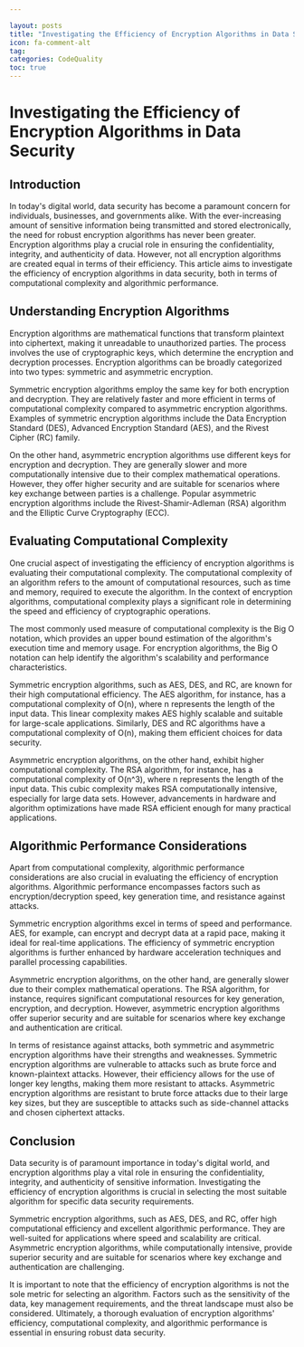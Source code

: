 ```yaml
---

layout: posts
title: "Investigating the Efficiency of Encryption Algorithms in Data Security"
icon: fa-comment-alt
tag:      
categories: CodeQuality
toc: true
---
```




# Investigating the Efficiency of Encryption Algorithms in Data Security

## Introduction

In today's digital world, data security has become a paramount concern for individuals, businesses, and governments alike. With the ever-increasing amount of sensitive information being transmitted and stored electronically, the need for robust encryption algorithms has never been greater. Encryption algorithms play a crucial role in ensuring the confidentiality, integrity, and authenticity of data. However, not all encryption algorithms are created equal in terms of their efficiency. This article aims to investigate the efficiency of encryption algorithms in data security, both in terms of computational complexity and algorithmic performance.

## Understanding Encryption Algorithms

Encryption algorithms are mathematical functions that transform plaintext into ciphertext, making it unreadable to unauthorized parties. The process involves the use of cryptographic keys, which determine the encryption and decryption processes. Encryption algorithms can be broadly categorized into two types: symmetric and asymmetric encryption.

Symmetric encryption algorithms employ the same key for both encryption and decryption. They are relatively faster and more efficient in terms of computational complexity compared to asymmetric encryption algorithms. Examples of symmetric encryption algorithms include the Data Encryption Standard (DES), Advanced Encryption Standard (AES), and the Rivest Cipher (RC) family.

On the other hand, asymmetric encryption algorithms use different keys for encryption and decryption. They are generally slower and more computationally intensive due to their complex mathematical operations. However, they offer higher security and are suitable for scenarios where key exchange between parties is a challenge. Popular asymmetric encryption algorithms include the Rivest-Shamir-Adleman (RSA) algorithm and the Elliptic Curve Cryptography (ECC).

## Evaluating Computational Complexity

One crucial aspect of investigating the efficiency of encryption algorithms is evaluating their computational complexity. The computational complexity of an algorithm refers to the amount of computational resources, such as time and memory, required to execute the algorithm. In the context of encryption algorithms, computational complexity plays a significant role in determining the speed and efficiency of cryptographic operations.

The most commonly used measure of computational complexity is the Big O notation, which provides an upper bound estimation of the algorithm's execution time and memory usage. For encryption algorithms, the Big O notation can help identify the algorithm's scalability and performance characteristics.

Symmetric encryption algorithms, such as AES, DES, and RC, are known for their high computational efficiency. The AES algorithm, for instance, has a computational complexity of O(n), where n represents the length of the input data. This linear complexity makes AES highly scalable and suitable for large-scale applications. Similarly, DES and RC algorithms have a computational complexity of O(n), making them efficient choices for data security.

Asymmetric encryption algorithms, on the other hand, exhibit higher computational complexity. The RSA algorithm, for instance, has a computational complexity of O(n^3), where n represents the length of the input data. This cubic complexity makes RSA computationally intensive, especially for large data sets. However, advancements in hardware and algorithm optimizations have made RSA efficient enough for many practical applications.

## Algorithmic Performance Considerations

Apart from computational complexity, algorithmic performance considerations are also crucial in evaluating the efficiency of encryption algorithms. Algorithmic performance encompasses factors such as encryption/decryption speed, key generation time, and resistance against attacks.

Symmetric encryption algorithms excel in terms of speed and performance. AES, for example, can encrypt and decrypt data at a rapid pace, making it ideal for real-time applications. The efficiency of symmetric encryption algorithms is further enhanced by hardware acceleration techniques and parallel processing capabilities.

Asymmetric encryption algorithms, on the other hand, are generally slower due to their complex mathematical operations. The RSA algorithm, for instance, requires significant computational resources for key generation, encryption, and decryption. However, asymmetric encryption algorithms offer superior security and are suitable for scenarios where key exchange and authentication are critical.

In terms of resistance against attacks, both symmetric and asymmetric encryption algorithms have their strengths and weaknesses. Symmetric encryption algorithms are vulnerable to attacks such as brute force and known-plaintext attacks. However, their efficiency allows for the use of longer key lengths, making them more resistant to attacks. Asymmetric encryption algorithms are resistant to brute force attacks due to their large key sizes, but they are susceptible to attacks such as side-channel attacks and chosen ciphertext attacks.

## Conclusion

Data security is of paramount importance in today's digital world, and encryption algorithms play a vital role in ensuring the confidentiality, integrity, and authenticity of sensitive information. Investigating the efficiency of encryption algorithms is crucial in selecting the most suitable algorithm for specific data security requirements.

Symmetric encryption algorithms, such as AES, DES, and RC, offer high computational efficiency and excellent algorithmic performance. They are well-suited for applications where speed and scalability are critical. Asymmetric encryption algorithms, while computationally intensive, provide superior security and are suitable for scenarios where key exchange and authentication are challenging.

It is important to note that the efficiency of encryption algorithms is not the sole metric for selecting an algorithm. Factors such as the sensitivity of the data, key management requirements, and the threat landscape must also be considered. Ultimately, a thorough evaluation of encryption algorithms' efficiency, computational complexity, and algorithmic performance is essential in ensuring robust data security.